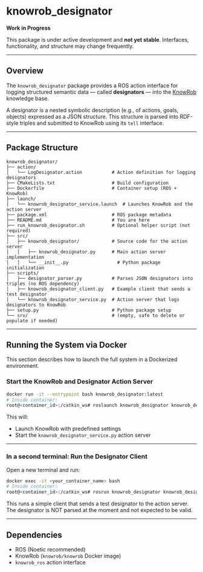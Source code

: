 # knowrob_designator

**Work in Progress**

This package is under active development and **not yet stable**. Interfaces, functionality, and structure may change frequently.

---

## Overview

The `knowrob_designator` package provides a ROS action interface for logging structured semantic data — called **designators** — into the [KnowRob](https://www.github.com/knowrob/knowrob) knowledge base. 

A designator is a nested symbolic description (e.g., of actions, goals, objects) expressed as a JSON structure. This structure is parsed into RDF-style triples and submitted to KnowRob using its `tell` interface.

---

## Package Structure

```text
knowrob_designator/
├── action/
│   └── LogDesignator.action           # Action definition for logging designators
├── CMakeLists.txt                     # Build configuration
├── Dockerfile                         # Container setup (ROS + KnowRob)
├── launch/
│   └── knowrob_designator_service.launch  # Launches KnowRob and the action server
├── package.xml                        # ROS package metadata
├── README.md                          # You are here
├── run_knowrob_designator.sh          # Optional helper script (not required)
├── src/
│   ├── knowrob_designator/            # Source code for the action server
│   │   ├── knowrob_designator.py      # Main action server implementation
│   │   └── __init__.py                  # Python package initialization
├── scripts/
│   ├── designator_parser.py           # Parses JSON designators into triples (no ROS dependency)
│   ├── knowrob_designator_client.py   # Example client that sends a test designator
│   └── knowrob_designator_service.py  # Action server that logs designators to KnowRob
├── setup.py                           # Python package setup
└── srv/                               # (empty, safe to delete or populate if needed)
````

---

## Running the System via Docker

This section describes how to launch the full system in a Dockerized environment.

### Start the KnowRob and Designator Action Server

```bash
docker run -it --entrypoint bash knowrob_designator:latest
# Inside container:
root@<container_id>:/catkin_ws# roslaunch knowrob_designator knowrob_designator_service.launch
```

This will:

* Launch KnowRob with predefined settings
* Start the `knowrob_designator_service.py` action server

---

### In a second terminal: Run the Designator Client

Open a new terminal and run:

```bash
docker exec -it <your_container_name> bash
# Inside container:
root@<container_id>:/catkin_ws# rosrun knowrob_designator knowrob_designator_client.py
```

This runs a simple client that sends a test designator to the action server. The designator is NOT parsed at the moment and not expected to be valid. 

---

## Dependencies

* ROS (Noetic recommended)
* KnowRob (`knowrob/knowrob` Docker image)
* `knowrob_ros` action interface

